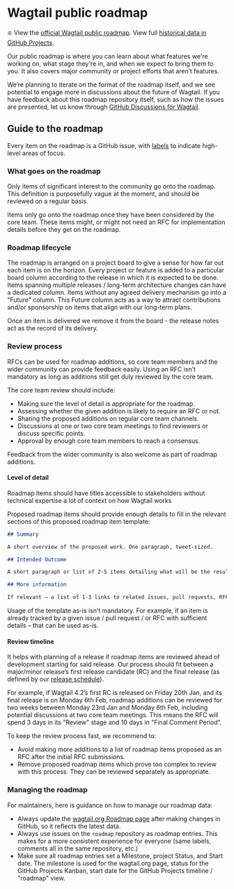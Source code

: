 # Wagtail public roadmap

:sparkle: View the [official Wagtail public roadmap](https://wagtail.org/roadmap/). View full [historical data in GitHub Projects](https://github.com/orgs/wagtail/projects/16).

Our public roadmap is where you can learn about what features we're working on, what stage they're in, and when we expect to bring them to you. It also covers major community or project efforts that aren’t features.

We’re planning to iterate on the format of the roadmap itself, and we see potential to engage more in discussions about the future of Wagtail. If you have feedback about this roadmap repository itself, such as how the issues are presented, let us know through [GitHub Discussions for Wagtail](https://github.com/wagtail/wagtail/discussions).

## Guide to the roadmap

Every item on the roadmap is a GitHub issue, with [labels](https://github.com/wagtail/roadmap/labels) to indicate high-level areas of focus.

### What goes on the roadmap

Only items of significant interest to the community go onto the roadmap. This definition is purposefully vague at the moment, and should be reviewed on a regular basis.

Items only go onto the roadmap once they have been considered by the core team. These items might, or might not need an RFC for implementation details before they get on the roadmap.

### Roadmap lifecycle

The roadmap is arranged on a project board to give a sense for how far out each item is on the horizon. Every project or feature is added to a particular board column according to the release in which it is expected to be done. Items spanning multiple releases / long-term architecture changes can have a dedicated column. Items without any agreed delivery mechanism go into a "Future" column. This Future column acts as a way to attract contributions and/or sponsorship on items that align with our long-term plans.

Once an item is delivered we remove it from the board - the release notes act as the record of its delivery.

### Review process

RFCs can be used for roadmap additions, so core team members and the wider community can provide feedback easily. Using an RFC isn’t mandatory as long as additions still get duly reviewed by the core team.

The core team review should include:

- Making sure the level of detail is appropriate for the roadmap.
- Assessing whether the given addition is likely to require an RFC or not.
- Sharing the proposed additions on regular core team channels.
- Discussions at one or two core team meetings to find reviewers or discuss specific points.
- Approval by enough core team members to reach a consensus.

Feedback from the wider community is also welcome as part of roadmap additions.

#### Level of detail

Roadmap items should have titles accessible to stakeholders without technical expertise a lot of context on how Wagtail works

Proposed roadmap items should provide enough details to fill in the relevant sections of this proposed roadmap item template:

```markdown
## Summary

A short overview of the proposed work. One paragraph, tweet-sized.

## Intended Outcome

A short paragraph or list of 2-5 items detailing what will be the result of this work.

## More information

If relevant – a list of 1-3 links to related issues, pull requests, RFCs, or other documentation.
```

Usage of the template as-is isn’t mandatory. For example, if an item is already tracked by a given issue / pull request / or RFC with sufficient details – that can be used as-is.

#### Review timeline

It helps with planning of a release if roadmap items are reviewed ahead of development starting for said release. Our process should fit between a major/minor release’s first release candidate (RC) and the final release (as defined by our [release schedule](https://github.com/wagtail/wagtail/wiki/release-schedule)).

For example, if Wagtail 4.2’s first RC is released on Friday 20th Jan, and its final release is on Monday 6th Feb, roadmap additions can be reviewed for two weeks between Monday 23rd Jan and Monday 6th Feb, including potential discussions at two core team meetings. This means the RFC will spend 3 days in its "Review" stage and 10 days in "Final Comment Period".

To keep the review process fast, we recommend to:

- Avoid making more additions to a list of roadmap items proposed as an RFC after the initial RFC submissions.
- Remove proposed roadmap items which prove too complex to review with this process. They can be reviewed separately as appropriate.

### Managing the roadmap

For maintainers, here is guidance on how to manage our roadmap data:

- Always update the [wagtail.org Roadmap page](https://wagtail.org/roadmap/) after making changes in GitHub, so it reflects the latest data.
- Always use issues on the `roadmap` repository as roadmap entries. This makes for a more consistent experience for everyone (same labels, comments all in the same repository, etc.)
- Make sure all roadmap entries set a Milestone, project Status, and Start date. The milestone is used for the wagtail.org page, status for the GitHub Projects Kanban, start date for the GitHub Projects timeline / "roadmap" view.
